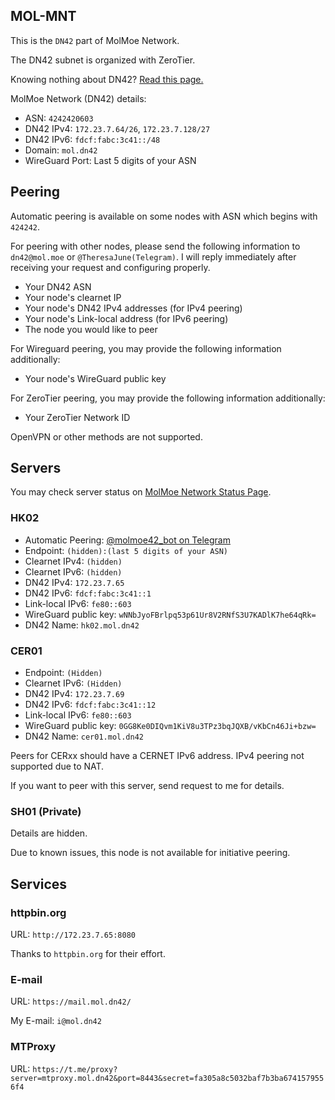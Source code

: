 ## MOL-MNT

This is the `DN42` part of MolMoe Network.

The DN42 subnet is organized with ZeroTier.

Knowing nothing about DN42? [Read this page.](https://lantian.pub/article/modify-website/dn42-experimental-network-2020.lantian/)

MolMoe Network (DN42) details:

 - ASN: `4242420603`
 - DN42 IPv4: `172.23.7.64/26`, `172.23.7.128/27`
 - DN42 IPv6: `fdcf:fabc:3c41::/48`
 - Domain: `mol.dn42`
 - WireGuard Port: Last 5 digits of your ASN

## Peering

Automatic peering is available on some nodes with ASN which begins with `424242`.

For peering with other nodes, please send the following information to `dn42@mol.moe` or `@TheresaJune(Telegram)`. I will reply immediately after receiving your request and configuring properly.

 - Your DN42 ASN
 - Your node's clearnet IP
 - Your node's DN42 IPv4 addresses (for IPv4 peering)
 - Your node's Link-local address (for IPv6 peering)
 - The node you would like to peer

For Wireguard peering, you may provide the following information additionally:

 - Your node's WireGuard public key

For ZeroTier peering, you may provide the following information additionally:

 - Your ZeroTier Network ID

OpenVPN or other methods are not supported.

## Servers

You may check server status on [MolMoe Network Status Page](https://status.mol.moe/).

### HK02
 - Automatic Peering: [@molmoe42_bot on Telegram](https://t.me/molmoe42_bot)
 - Endpoint: `(hidden):(last 5 digits of your ASN)`
 - Clearnet IPv4: `(hidden)`
 - Clearnet IPv6: `(hidden)`
 - DN42 IPv4: `172.23.7.65`
 - DN42 IPv6: `fdcf:fabc:3c41::1`
 - Link-local IPv6: `fe80::603`
 - WireGuard public key: `wNNbJyoFBrlpq53p61Ur8V2RNfS3U7KADlK7he64qRk=`
 - DN42 Name: `hk02.mol.dn42`

### CER01

 - Endpoint: `(Hidden)`
 - Clearnet IPv6: `(Hidden)`
 - DN42 IPv4: `172.23.7.69`
 - DN42 IPv6: `fdcf:fabc:3c41::12`
 - Link-local IPv6: `fe80::603`
 - WireGuard public key: `0GG8Ke0DIQvm1KiV8u3TPz3bqJQXB/vKbCn46Ji+bzw=`
 - DN42 Name: `cer01.mol.dn42`

Peers for CERxx should have a CERNET IPv6 address. IPv4 peering not supported due to NAT.

If you want to peer with this server, send request to me for details.

### SH01 (Private)

Details are hidden.

Due to known issues, this node is not available for initiative peering.

## Services

### httpbin.org

URL: `http://172.23.7.65:8080`

Thanks to `httpbin.org` for their effort.

### E-mail

URL: `https://mail.mol.dn42/`

My E-mail: `i@mol.dn42`

### MTProxy

URL: `https://t.me/proxy?server=mtproxy.mol.dn42&port=8443&secret=fa305a8c5032baf7b3ba6741579556f4`

